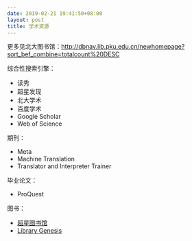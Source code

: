 ```yaml
---
date: 2019-02-21 19:41:50+08:00
layout: post
title: 学术资源
---
```


更多见北大图书馆：<http://dbnav.lib.pku.edu.cn/newhomepage?sort_bef_combine=totalcount%20DESC>

综合性搜索引擎：

* 读秀
* 超星发现
* 北大学术
* 百度学术
* Google Scholar
* Web of Science


期刊：

* Meta
* Machine Translation
* Translator and Interpreter Trainer

毕业论文：

* ProQuest

图书：

* [超星图书馆](http://www.sslibrary.com/
)
* [Library Genesis](http://gen.lib.rus.ec/)







